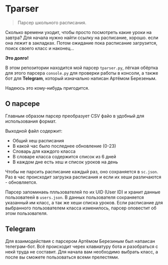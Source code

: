 # Tparser

> Парсер школьного расписания.

Сколько времени уходит, чтобы просто посмотреть какие уроки на завтра?
Для начала нужно найти ссылку на расписание, хорошо. если она лежит в закладках.
Потом ожидание пока расписание загрузится, поиск своего класс и наконец...

**Это долго!**

В этом репозитории находится мой парсер `tparser.py`,
лёгкая обёртка для этого парсера `console.py` для проверки работы в консоли,
а также бот для **Telegram**, который изначально написан Артёмом Березеным.

Надеюсь это кому-нибудь пригодится.


## О парсере

Главным образом парсер преобразует CSV файо в удобный для использования формат.

Выходной файл содержит:

- Общий хеш расписания
- В какой час было последнее обновление (0-23)
- Словарь для каждого класса
- В словаре класса содержится список из 6 дней
- В каждом дне есть хеш и список уроков на день

Чтобы не парсить расписание каждый раз, оно сохраняется в `sc.json`.
Раз в час происходит загрузка расписания и если их хеши различаются - обновляется.

Парсер запоминаеь плльзователей по их UID (User ID) и хранит данные пользоватеей в `users.json`.
В данных пользователя сохраняется указанный им класс, а так же хеши списка уроков.
Если расписание для выбранного пользователем класса изменилось, парсер оповестит об этом пользователя.


## Telegram

Для взаимодействия с парсером Артёмом Березиным был напаисан телеграм-бот.
Всё происходит черех клавиатуру бота и разобраться с некй труда не составит.
Для начала вам необходимо выбрать класс, а после вы сможете пользоваться всеми прелестями.
